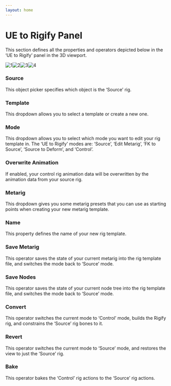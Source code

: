 ```yaml
---
layout: home
---
```


# UE to Rigify Panel
This section defines all the properties and operators depicted below in the ‘UE to Rigify’ panel in the 3D viewport.

![1](https://blender-tools-documentation.s3.amazonaws.com/ue-to-rigify/images/ue_to_rigify_panel/1.png)![2](https://blender-tools-documentation.s3.amazonaws.com/ue-to-rigify/images/ue_to_rigify_panel/2.png)![3](https://blender-tools-documentation.s3.amazonaws.com/ue-to-rigify/images/ue_to_rigify_panel/3.png)![4](https://blender-tools-documentation.s3.amazonaws.com/ue-to-rigify/images/ue_to_rigify_panel/4.png)

### Source

This object picker specifies which object is the ‘Source’ rig.


### Template

This dropdown allows you to select a template or create a new one.


### Mode

This dropdown allows you to select which mode you want to edit your rig template in. The ‘UE to Rigify’ modes are: ‘Source’, ‘Edit Metarig’, ‘FK to Source’, ‘Source to Deform’, and ‘Control’.


### Overwrite Animation

If enabled, your control rig animation data will be overwritten by the animation data from your source rig.


### Metarig

This dropdown gives you some metarig presets that you can use as starting points when creating your new metarig template.


### Name

This property defines the name of your new rig template.


### Save Metarig

This operator saves the state of your current metarig into the rig template file, and switches the mode back to ‘Source’ mode.


### Save Nodes

This operator saves the state of your current node tree into the rig template file, and switches the mode back to ‘Source’ mode.


### Convert

This operator switches the current mode to ‘Control’ mode, builds the Rigify rig, and constrains the ‘Source’ rig bones to it.


### Revert

This operator switches the current mode to ‘Source’ mode, and restores the view to just the ‘Source’ rig.


### Bake

This operator bakes the ‘Control’ rig actions to the ‘Source’ rig actions.